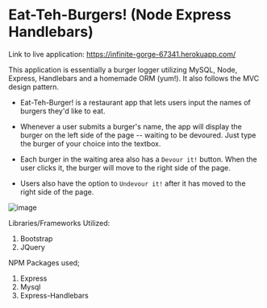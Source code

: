 # Eat-Teh-Burgers! (Node Express Handlebars)

Link to live application: https://infinite-gorge-67341.herokuapp.com/

This application is essentially a burger logger utilizing MySQL, Node, Express, Handlebars and a homemade ORM (yum!). It also follows the MVC design pattern.

* Eat-Teh-Burger! is a restaurant app that lets users input the names of burgers they'd like to eat.

* Whenever a user submits a burger's name, the app will display the burger on the left side of the page -- waiting to be devoured. Just type the burger of your choice into the textbox.

* Each burger in the waiting area also has a `Devour it!` button. When the user clicks it, the burger will move to the right side of the page.

* Users also have the option to `Undevour it!` after it has moved to the right side of the page.

![image](https://user-images.githubusercontent.com/47204339/60380687-5ea31600-99fe-11e9-92ff-8406f9375ea6.png)

Libraries/Frameworks Utilized:
1. Bootstrap
2. JQuery

NPM Packages used;
1. Express
2. Mysql
3. Express-Handlebars